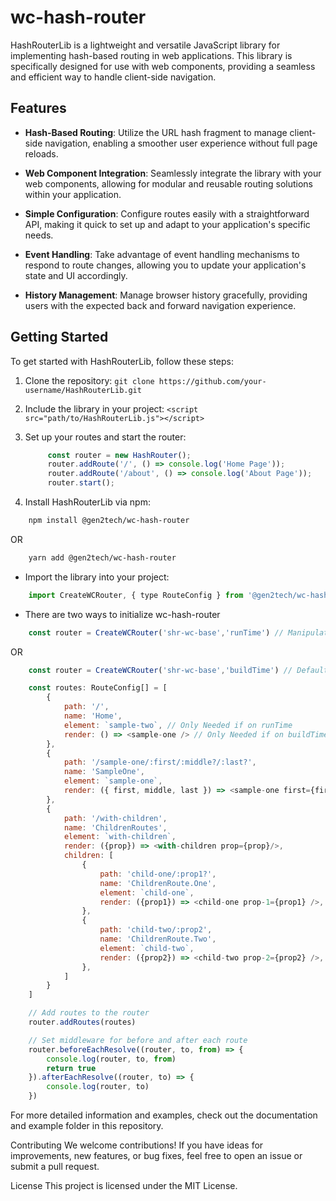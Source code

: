 # wc-hash-router

HashRouterLib is a lightweight and versatile JavaScript library for implementing hash-based routing in web applications. This library is specifically designed for use with web components, providing a seamless and efficient way to handle client-side navigation.

## Features

- **Hash-Based Routing**: Utilize the URL hash fragment to manage client-side navigation, enabling a smoother user experience without full page reloads.

- **Web Component Integration**: Seamlessly integrate the library with your web components, allowing for modular and reusable routing solutions within your application.

- **Simple Configuration**: Configure routes easily with a straightforward API, making it quick to set up and adapt to your application's specific needs.

- **Event Handling**: Take advantage of event handling mechanisms to respond to route changes, allowing you to update your application's state and UI accordingly.

- **History Management**: Manage browser history gracefully, providing users with the expected back and forward navigation experience.

## Getting Started

To get started with HashRouterLib, follow these steps:

1. Clone the repository: `git clone https://github.com/your-username/HashRouterLib.git`

2. Include the library in your project: `<script src="path/to/HashRouterLib.js"></script>`

3. Set up your routes and start the router:

   ```javascript
        const router = new HashRouter();
        router.addRoute('/', () => console.log('Home Page'));
        router.addRoute('/about', () => console.log('About Page'));
        router.start();

1. Install HashRouterLib via npm:

```bash
    npm install @gen2tech/wc-hash-router
```

OR

```bash
    yarn add @gen2tech/wc-hash-router
```

- Import the library into your project:
  
```javascript
    import CreateWCRouter, { type RouteConfig } from '@gen2tech/wc-hash-router';
```

- There are two ways to initialize wc-hash-router
  
```javascript
    const router = CreateWCRouter('shr-wc-base','runTime') // Manipulate DOM while routing
```
OR  

```javascript
    const router = CreateWCRouter('shr-wc-base','buildTime') // Default more on this
```

```javascript
    const routes: RouteConfig[] = [
        {
            path: '/',
            name: 'Home',
            element: `sample-two`, // Only Needed if on runTime
            render: () => <sample-one /> // Only Needed if on buildTime
        },
        {
            path: '/sample-one/:first/:middle?/:last?',
            name: 'SampleOne',
            element: `sample-one`,
            render: ({ first, middle, last }) => <sample-one first={first} middle={middle} last={last} />
        },
        {
            path: '/with-children',
            name: 'ChildrenRoutes',
            element: `with-children`,
            render: ({prop}) => <with-children prop={prop}/>,
            children: [
                {
                    path: 'child-one/:prop1?',
                    name: 'ChildrenRoute.One',
                    element: `child-one`,
                    render: ({prop1}) => <child-one prop-1={prop1} />,
                },
                {
                    path: 'child-two/:prop2',
                    name: 'ChildrenRoute.Two',
                    element: `child-two`,
                    render: ({prop2}) => <child-two prop-2={prop2} />,
                },
            ]
        }
    ]

    // Add routes to the router
    router.addRoutes(routes)

    // Set middleware for before and after each route
    router.beforeEachResolve((router, to, from) => {
        console.log(router, to, from)
        return true
    }).afterEachResolve((router, to) => {
        console.log(router, to)
    })
```

For more detailed information and examples, check out the documentation and example folder in this repository.

Contributing
We welcome contributions! If you have ideas for improvements, new features, or bug fixes, feel free to open an issue or submit a pull request.

License
This project is licensed under the MIT License.

